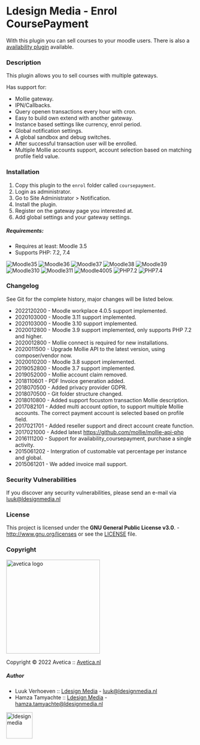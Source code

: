 Ldesign Media - Enrol CoursePayment
====================

With this plugin you can sell courses to your moodle users. There is also a [availability plugin](https://deploy01.avetica.net/technisch-team/moodlefreak/availability_coursepayment/) available.

### Description

This plugin allows you to sell courses with multiple gateways.

Has support for:
* Mollie gateway.
* IPN/Callbacks.
* Query openen transactions every hour with cron.
* Easy to build own extend with another gateway.
* Instance based settings like currency, enrol period.
* Global notification settings.
* A global sandbox and debug switches.
* After successful transaction user will be enrolled.
* Multiple Mollie accounts support, account selection based on matching profile field value.

### Installation

1. Copy this plugin to the `enrol` folder called `coursepayment`.
2. Login as administrator.
3. Go to Site Administrator > Notification.
4. Install the plugin.
5. Register on the gateway page you interested at.
6. Add global settings and your gateway settings.

##### Requirements:

* Requires at least: Moodle 3.5
* Supports PHP: 7.2, 7.4

![Moodle35](https://img.shields.io/badge/moodle-3.5-brightgreen.svg)
![Moodle36](https://img.shields.io/badge/moodle-3.6-brightgreen.svg)
![Moodle37](https://img.shields.io/badge/moodle-3.7-brightgreen.svg)
![Moodle38](https://img.shields.io/badge/moodle-3.8-brightgreen.svg)
![Moodle39](https://img.shields.io/badge/moodle-3.9-brightgreen.svg)
![Moodle310](https://img.shields.io/badge/moodle-3.10-brightgreen.svg)
![Moodle311](https://img.shields.io/badge/moodle-3.11-brightgreen.svg)
![Moodle4005](https://img.shields.io/badge/moodle-4.0.5-brightgreen.svg)
![PHP7.2](https://img.shields.io/badge/PHP-7.2-brightgreen.svg)
![PHP7.4](https://img.shields.io/badge/PHP-7.4-brightgreen.svg)

### Changelog

See Git for the complete history, major changes will be listed below.

- 2022120200 - Moodle workplace 4.0.5 support implemented.
- 2020103000 - Moodle 3.11 support implemented.
- 2020103000 - Moodle 3.10 support implemented.
- 2020012800 - Moodle 3.9 support implemented, only supports PHP 7.2 and higher.
- 2020012800 - Mollie connect is required for new installations.
- 2020011500 - Upgrade Mollie API to the latest version, using composer/vendor now.
- 2020010200 - Moodle 3.8 support implemented.
- 2019052800 - Moodle 3.7 support implemented.
- 2019052000 - Mollie account claim removed.
- 2018110601 - PDF Invoice generation added.
- 2018070500 - Added privacy provider GDPR.
- 2018070500 - Git folder structure changed.
- 2018010800 - Added support focustom transaction Mollie description.
- 2017082101 - Added multi account option, to support multiple Mollie accounts.
   The correct payment account is selected based on profile field.
- 2017021701 - Added reseller support and direct account create function.
- 2017021000 - Added latest https://github.com/mollie/mollie-api-php
- 2016111200 - Support for availability_coursepayment, purchase a single activity.
- 2015061202 - Intergration of customable vat percentage per instance and global.
- 2015061201 - We added invoice mail support.

### Security Vulnerabilities


If you discover any security vulnerabilities, please send an e-mail via [luuk@ldesignmedia.nl](luuk@ldesignmedia.nl)

### License

This project is licensed under the **GNU General Public License v3.0**. - http://www.gnu.org/licenses or see
the [LICENSE](LICENSE) file.

### Copyright

<img src="https://avetica.nl/logo.svg" alt="avetica logo" width="250px">

Copyright © 2022 Avetica :: [Avetica.nl](https://avetica.nl/)

##### Author

* Luuk Verhoeven :: [Ldesign Media](https://ldesignmedia.nl/) - [luuk@ldesignmedia.nl](luuk@ldesignmedia.nl)
* Hamza Tamyachte :: [Ldesign Media](https://ldesignmedia.nl/) -  [hamza.tamyachte@ldesignmedia.nl](hamza.tamyachte@ldesignmedia.nl)

<img src="https://ldesignmedia.nl/themes/ldesignmedia/assets/images/logo/logo.svg" alt="ldesignmedia" height="70px">
